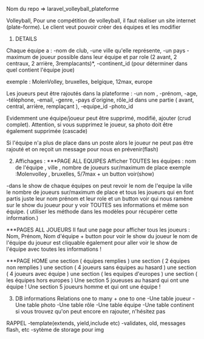 Nom du repo => laravel_volleyball_plateforme

Volleyball,
Pour une compétition de volleyball, il faut réaliser un site internet (plate-forme). 
Le client veut pouvoir créer des équipes et les modifier

1) DETAILS

Chaque équipe a : 
-nom de club, 
-une ville qu'elle représente,
-un pays 
-maximum de joueur possible dans leur équipe et par role (2 avant, 2 centraux, 2 arrière, 3remplacants)*, 
-continent_id (pour déterminer dans quel contient l'équipe joue)

exemple : MolenVolley, bruxelles, belgique, 12max, europe

Les joueurs peut être rajoutés dans la plateforme :
-un nom , 
-prénom,
-age, 
-téléphone,
-email,
-genre,
-pays d'origine, 
rôle_id dans une partie ( avant, central, arrière, remplaçant ), 
-equipe_id 
-photo_id

Evidemment une équipe/joueur peut être supprimé, modifié, ajouter (crud complet). 
Attention, si vous supprimez le joueur, sa photo doit être également supprimée (cascade)

Si l'équipe n'a plus de place dans un poste alors le joueur ne peut pas être rajouté et on reçoit un message pour nous en prévenir(flash)

2) Affichages :
***PAGE ALL EQUIPES
Afficher TOUTES les équipes : nom de l'équipe , ville , nombre de joueurs sur/maximum de place
exemple :Molenvolley , bruxelles, 5/7max + un button voir(show)

-dans le show de chaque équipes on peut revoir le nom de l'equipe la ville le nombre de joueurs sur/maximum de place et tous les joueurs qui en font partis juste leur nom prénom et leur role et un button voir qui nous ramène sur le show du joueur pour y voir TOUTES ses informations et même son équipe. ( utiliser les méthode dans les modèles pour récupérer cette information.)

***PAGES ALL JOUEURS
Il faut une page pour afficher tous les joueurs : Nom, Prénom, Nom d'équipe + button pour voir le show du joueur
le nom de l'équipe du joueur est cliquable également pour aller voir le show de l'équipe avec toutes les informations !

***PAGE HOME
une section ( équipes remplies )
une section ( 2 équipes non remplies )
une section ( 4 joueurs sans équipes au hasard )
une section ( 4 joueurs avec équipe )
une section ( les equipes d'europes )
une section ( les équipes hors europes )
Une section 5 joueuses au hasard qui ont une équipe !
Une section 5 joueurs homme et qui ont une équipe !

3) DB informations
Relations one to many + one to one
-Une table joueur
-Une table photo
-Une table rôle
-Une table équipe
-Une table continent
si vous trouvez qu'on peut encore en rajouter, n'hésitez pas

RAPPEL
-template(extends, yield,include etc)
-validates, old, messages flash, etc
-sytème de storage pour img
